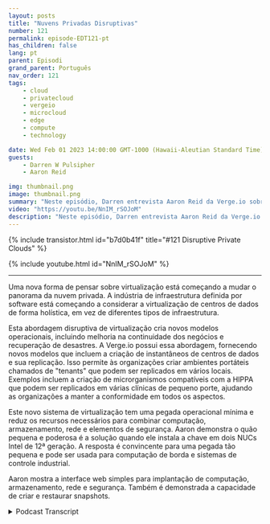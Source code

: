 ```yaml
---
layout: posts
title: "Nuvens Privadas Disruptivas"
number: 121
permalink: episode-EDT121-pt
has_children: false
lang: pt
parent: Episodi
grand_parent: Português
nav_order: 121
tags:
    - cloud
    - privatecloud
    - vergeio
    - microcloud
    - edge
    - compute
    - technology

date: Wed Feb 01 2023 14:00:00 GMT-1000 (Hawaii-Aleutian Standard Time)
guests:
    - Darren W Pulsipher
    - Aaron Reid

img: thumbnail.png
image: thumbnail.png
summary: "Neste episódio, Darren entrevista Aaron Reid da Verge.io sobre sua tecnologia revolucionária de nuvem privada que está disponibilizando nuvens privadas no data center e na borda."
video: "https://youtu.be/NnIM_rSOJoM"
description: "Neste episódio, Darren entrevista Aaron Reid da Verge.io sobre sua tecnologia revolucionária de nuvem privada que está disponibilizando nuvens privadas no data center e na borda."
---
```


<div>
{% include transistor.html id="b7d0b41f" title="#121 Disruptive Private Clouds" %}

{% include youtube.html id="NnIM_rSOJoM" %}
</div>

---

Uma nova forma de pensar sobre virtualização está começando a mudar o panorama da nuvem privada. A indústria de infraestrutura definida por software está começando a considerar a virtualização de centros de dados de forma holística, em vez de diferentes tipos de infraestrutura.

Esta abordagem disruptiva de virtualização cria novos modelos operacionais, incluindo melhoria na continuidade dos negócios e recuperação de desastres. A Verge.io possui essa abordagem, fornecendo novos modelos que incluem a criação de instantâneos de centros de dados e sua replicação. Isso permite às organizações criar ambientes portáteis chamados de "tenants" que podem ser replicados em vários locais. Exemplos incluem a criação de microrganismos compatíveis com a HIPPA que podem ser replicados em várias clínicas de pequeno porte, ajudando as organizações a manter a conformidade em todos os aspectos.

Este novo sistema de virtualização tem uma pegada operacional mínima e reduz os recursos necessários para combinar computação, armazenamento, rede e elementos de segurança. Aaron demonstra o quão pequena e poderosa é a solução quando ele instala a chave em dois NUCs Intel de 12ª geração. A resposta é convincente para uma pegada tão pequena e pode ser usada para computação de borda e sistemas de controle industrial.

Aaron mostra a interface web simples para implantação de computação, armazenamento, rede e segurança. Também é demonstrada a capacidade de criar e restaurar snapshots.



<details>
<summary> Podcast Transcript </summary>

<p></p>

</details>
